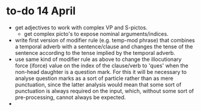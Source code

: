 # to-do 14 April

- get adjectives to work with complex VP and S-pictos.
    + get complex picto's to expose nominal arguments/indices.
- write first version of modifier rule (e.g. temp-mod phrase) that combines a temporal adverb with a sentence/clause and changes the tense of the sentence according to the tense implied by the temporal adverb.
- use same kind of modifier rule as above to change the illocutionary force (iforce) value on the index of the clause/verb to 'ques' when the non-head daughter is a question mark. For this it will be necessary to analyse question marks as a sort of particle rather than as mere punctuation, since the latter analysis would mean that some sort of punctuation is always required on the input, which, without some sort of pre-processing, cannot always be expected.
-
